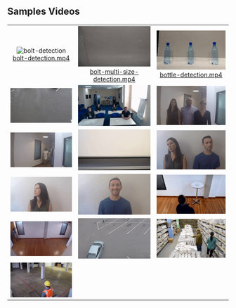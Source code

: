 ## Samples Videos

||||
| :-----: | :-: | :-: |
| ![bolt-detection](preview/bolt-detection.gif) [bolt-detection.mp4](https://github.com/intel-iot-devkit/sample-videos/raw/master/bolt-detection.mp4) | ![bolt-multi-size-detection](preview/bolt-multi-size-detection.gif) [bolt-multi-size-detection.mp4](https://github.com/intel-iot-devkit/sample-videos/raw/master/bolt-multi-size-detection.mp4) | ![bottle-detection](preview/bottle-detection.gif) [bottle-detection.mp4](https://github.com/intel-iot-devkit/sample-videos/raw/master/bottle-detection.mp4) |
| ![car-detection](preview/car-detection.gif) | ![classroom](preview/classroom.gif) | ![face-demographics-walking-and-pause](preview/face-demographics-walking-and-pause.gif) |
| ![face-demographics-walking](preview/face-demographics-walking.gif) | ![fruit-and-vegetable-detection](preview/fruit-and-vegetable-detection.gif) | ![head-pose-face-detection-female-and-male](preview/head-pose-face-detection-female-and-male.gif) |
| ![head-pose-face-detection-female](preview/head-pose-face-detection-female.gif) | ![head-pose-face-detection-male](preview/head-pose-face-detection-male.gif) | ![one-by-one-person-detection](preview/one-by-one-person-detection.gif) |
| ![people-detection](preview/people-detection.gif) | ![person-bicycle-car-detection](preview/person-bicycle-car-detection.gif) | ![store-aisle-detection](preview/store-aisle-detection.gif) |
| ![worker-zone-detection](preview/worker-zone-detection.gif) |||
